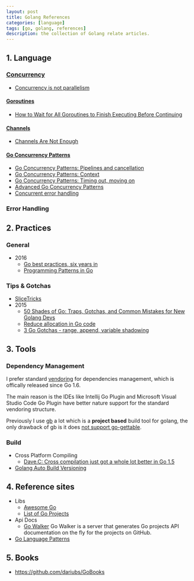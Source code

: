 ```yaml
---
layout: post
title: Golang References
categories: [language]
tags: [go, golang, references]
description: the collection of Golang relate articles.
---
```


## 1. Language

### [Concurrency](http://www.golangbootcamp.com/book/concurrency)

* [Concurrency is not parallelism](https://blog.golang.org/concurrency-is-not-parallelism)

#### [Goroutines](http://www.golangbootcamp.com/book/concurrency#sec-goroutines)

* [How to Wait for All Goroutines to Finish Executing Before Continuing](http://nathanleclaire.com/blog/2014/02/15/how-to-wait-for-all-goroutines-to-finish-executing-before-continuing/)

#### [Channels](http://www.golangbootcamp.com/book/concurrency#sec-channels)

* [Channels Are Not Enough](https://gist.github.com/kachayev/21e7fe149bc5ae0bd878)

#### [Go Concurrency Patterns](https://talks.golang.org/2012/concurrency.slide#1)

* [Go Concurrency Patterns: Pipelines and cancellation](http://blog.golang.org/pipelines)
* [Go Concurrency Patterns: Context](http://blog.golang.org/context)
* [Go Concurrency Patterns: Timing out, moving on](http://blog.golang.org/go-concurrency-patterns-timing-out-and)
* [Advanced Go Concurrency Patterns](http://talks.golang.org/2013/advconc.slide#1)
* [Concurrent error handling](http://blog.schaeffer.io/2015/01/10/errors-and-concurrency/)

### Error Handling

## 2. Practices

### General

* 2016
  * [Go best practices, six years in](https://peter.bourgon.org/go-best-practices-2016/)
  * [Programming Patterns in Go](https://www.infoq.com/news/2016/03/go-patterns)

### Tips & Gotchas

* [SliceTricks](https://github.com/golang/go/wiki/SliceTricks)
* 2015
  * [50 Shades of Go: Traps, Gotchas, and Common Mistakes for New Golang Devs](http://devs.cloudimmunity.com/gotchas-and-common-mistakes-in-go-golang/)
  * [Reduce allocation in Go code](https://methane.github.io/2015/02/reduce-allocation-in-go-code/)
  * [3 Go Gotchas - range, append, variable shadowing](http://bryce.is/writing/code/jekyll/update/2015/11/01/3-go-gotchas.html?utm_source=golangweekly&utm_medium=email)


## 3. Tools

### Dependency Management

I prefer standard [vendoring](https://docs.google.com/document/d/1Bz5-UB7g2uPBdOx-rw5t9MxJwkfpx90cqG9AFL0JAYo/edit) for 
dependencies management, which is offically released since Go 1.6.

The main reason is the IDEs like Intellij Go Plugin and Microsoft Visual Studio Code Go Plugin have better nature support 
for the standard vendoring structure.

Previously I use [gb](https://getgb.io) a lot which is a **project based** build tool for golang, the only drawback of gb 
is it does [not support go-gettable](https://github.com/constabulary/gb/issues/284).

### Build

* Cross Platform Compiling
  * [Dave.C: Cross compilation just got a whole lot better in Go 1.5](http://dave.cheney.net/2015/03/03/cross-compilation-just-got-a-whole-lot-better-in-go-1-5)
* [Golang Auto Build Versioning](http://www.atatus.com/blog/golang-auto-build-versioning/)

## 4. Reference sites

* Libs
  * [Awesome Go](http://awesome-go.com)
  * [List of Go Projects](https://github.com/golang/go/wiki/Projects)
* Api Docs
  * [Go Walker](https://gowalker.org)
    Go Walker is a server that generates Go projects API documentation on the fly for the projects on GitHub.
* [Go Language Patterns](http://www.golangpatterns.info/)

## 5. Books

* https://github.com/dariubs/GoBooks
